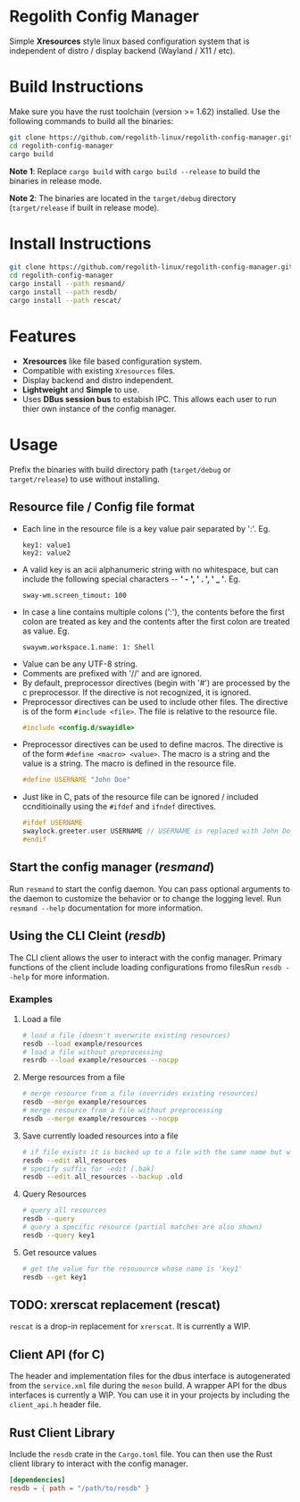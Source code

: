 # Regolith Config Manager

Simple **Xresources** style linux based configuration system that is independent of distro / display backend (Wayland / X11 / etc).

# Build Instructions

Make sure you have the rust toolchain (version >= 1.62) installed. Use the following commands to build all the binaries:

```bash
git clone https://github.com/regolith-linux/regolith-config-manager.git
cd regolith-config-manager
cargo build
```

**Note 1**: Replace `cargo build` with `cargo build --release` to build the binaries in release mode.

**Note 2**: The binaries are located in the `target/debug` directory (`target/release` if built in release mode).

# Install Instructions

```bash
git clone https://github.com/regolith-linux/regolith-config-manager.git
cd regolith-config-manager
cargo install --path resmand/
cargo install --path resdb/
cargo install --path rescat/
```

# Features

- **Xresources** like file based configuration system.
- Compatible with existing `Xresources` files.
- Display backend and distro independent.
- **Lightweight** and **Simple** to use.
- Uses **DBus session bus** to estabish IPC. This allows each user to run thier own instance of the config manager.

# Usage

Prefix the binaries with build directory path (`target/debug` or `target/release`) to use without installing.

## Resource file / Config file format

- Each line in the resource file is a key value pair separated by ':'. Eg.
  ```
  key1: value1
  key2: value2
  ```
- A valid key is an acii alphanumeric string with no whitespace, but can include the following special characters -- **' - ', ' . ', ' \_ '**. Eg.
  ```
  sway-wm.screen_timout: 100
  ```
- In case a line contains multiple colons (':'), the contents before the first colon are treated as key and the contents after the first colon are treated as value. Eg.
  ```
  swaywm.workspace.1.name: 1: Shell
  ```
- Value can be any UTF-8 string.
- Comments are prefixed with '//' and are ignored.
- By default, preprocessor directives (begin with '#') are processed by the c preprocessor. If the directive is not recognized, it is ignored.
- Preprocessor directives can be used to include other files. The directive is of the form `#include <file>`. The file is relative to the resource file.
  ```c
  #include <config.d/swayidle>
  ```
- Preprocessor directives can be used to define macros. The directive is of the form `#define <macro> <value>`. The macro is a string and the value is a string. The macro is defined in the resource file.
  ```c
  #define USERNAME "John Doe"
  ```
- Just like in C, pats of the resource file can be ignored / included ccnditioinally using the `#ifdef` and `ifndef` directives.
  ```c
  #ifdef USERNAME
  swaylock.greeter.user USERNAME // USERNAME is replaced with John Doe
  #endif
  ```

## Start the config manager (_resmand_)

Run `resmand` to start the config daemon. You can pass optional arguments to the daemon to customize the behavior or to change the logging level. Run `resmand --help` documentation for more information.

## Using the CLI Cleint (_resdb_)

The CLI client allows the user to interact with the config manager. Primary functions of the client include loading configurations fromo filesRun `resdb --help` for more information.

### Examples

1. Load a file
   ```bash
   # load a file (doesn't overwrite existing resources)
   resdb --load example/resources
   # load a file without preprocessing
   resrdb --load example/resources --nocpp
   ```
2. Merge resources from a file
   ```bash
   # merge resource from a file (overrides existing resources)
   resdb --merge example/resources
   # merge resource from a file without preprocessing
   resdb --merge example/resources --nocpp
   ```
3. Save currently loaded resources into a file
   ```bash
   # if file exists it is backed up to a file with the same name but with a .bak extension
   resdb --edit all_resources
   # specify suffix for -edit [.bak]
   resdb --edit all_resources --backup .old
   ```
4. Query Resources
   ```bash
   # query all resources
   resdb --query
   # query a specific resource (partial matches are also shown)
   resdb --query key1
   ```
5. Get resource values
   ```bash
   # get the value for the resouource whose name is 'key1'
   resdb --get key1
   ```

## TODO: xrerscat replacement (rescat)

`rescat` is a drop-in replacement for `xrerscat`. It is currently a WIP.

## Client API (for C)

The header and implementation files for the dbus interface is autogenerated from the `service.xml` file during the `meson` build. A wrapper API for the dbus interfaces is currently a WIP. You can use it in your projects by including the `client_api.h` header file.

## Rust Client Library

Include the `resdb` crate in the `Cargo.toml` file. You can then use the Rust client library to interact with the config manager.

```toml
[dependencies]
resdb = { path = "/path/to/resdb" }
```
